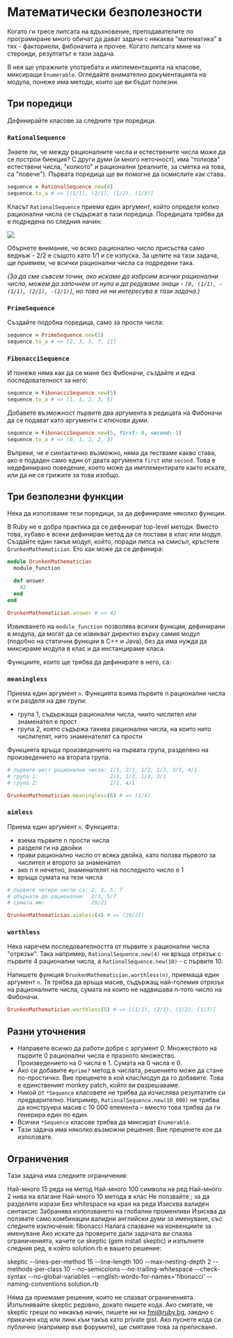 # Математически безполезности

Когато ги тресе липсата на вдъхновение, преподавателите по програмиране много
обичат да дават задачи с някаква "математика" в тях - факториели, фибоначита и
прочее. Когато липсата мине на стероиди, резултатът е тази задача.

В нея ще упражните употребата и имплементацията на класове, миксиращи
`Enumerable`. Огледайте внимателно документацията на модула, понеже има методи,
които ще ви бъдат полезни.

## Три поредици

Дефинирайте класове за следните три поредици.

### `RationalSequence`

Знаете ли, че между рационалните числа и естествените числа може да се построи
биекция? С други думи (и много неточност), има "толкова" естествени числа,
"колкото" и рационални (реалните, за сметка на това, са "повече"). Първата
поредица ще ви помогне да осмислите как става.

```ruby
sequence = RationalSequence.new(4)
sequence.to_a # => [(1/1), (2/1), (1/2), (1/3)]
```

Класът `RationalSequence` приема един аргумент, който определя колко
рационални числа се съдържат в тази поредица. Поредицата трябва да е подредена
по следния начин:

![](https://upload.wikimedia.org/wikipedia/commons/8/85/Diagonal_argument.svg)

Обърнете внимание, че всяко рационално число присъства само веднъж - 2/2 е
същото като 1/1 и се изпуска. За целите на тази задача, ще приемем, че всички
рационални числа са подредени така.

_(За да сме съвсем точни, ако искаме да изброим всички рационални числа, можем
да започнем от нула и да редуваме знаци - `[0, (1/1), -(1/1), (2/1), -(2/1)]`,
но това не ни интересува в тази задача.)_

### `PrimeSequence`

Създайте подобна поредица, само за прости числа:

```ruby
sequence = PrimeSequence.new(5)
sequence.to_a # => [2, 3, 5, 7, 11]
```

### `FibonacciSequence`

И понеже няма как да се мине без Фибоначи, създайте и една последователност за
него:

```ruby
sequence = FibonacciSequence.new(5)
sequence.to_a # => [1, 1, 2, 3, 5]
```

Добавете възможност първите два аргумента в редицата на Фибоначи да се подават
като аргументи с ключови думи.

```ruby
sequence = FibonacciSequence.new(5, first: 0, second: 1)
sequence.to_a # => [0, 1, 1, 2, 3]
```

Въпреки, че е синтактично възможно, няма да тестваме какво става, ако е подаден
само един от двата аргумента `first` или `second`. Това е недефинирано
поведение, което може да имплементирате както искате, или да не се грижите за
това изобщо.

## Три безполезни функции

Нека да използваме тези поредици, за да дефинираме няколко функции.

В Ruby не е добра практика да се дефинират top-level методи. Вместо това,
хубаво е всеки дефиниран метод да се постави в клас или модул. Създайте един
такъв модул, който, поради липса на смисъл, кръстете `DrunkenMathematician`.
Ето как може да се дефинира:

```ruby
module DrunkenMathematician
  module_function

  def answer
    42
  end
end

DrunkenMathematician.answer # => 42
```

Извикването на `module_function` позволява всички функции, дефинирани в модула,
да могат да се извикват директно върху самия модул (подобно на статични функции
в C++ и Java), без да има нужда да миксираме модула в клас и да инстанцираме
класа.

Функциите, които ще трябва да дефинирате в него, са:

### `meaningless`

Приема един аргумент `n`. Функцията взима първите n рационални числа и ги
разделя на две групи:

* група 1, съдържаща рационални числа, чиито числител или знаменател е прост
* група 2, която съдържа такива рационални числа, на които нито числителят,
  нито знаменателят са прости

Функцията връща произведението на първата група, разделено на произведението
на втората група.

```ruby
# първите шест рационални числа: 1/1, 2/1, 1/2, 1/3, 3/1, 4/1
# група 1:                       2/1, 1/2, 1/3, 3/1
# група 2:                       1/1, 4/1

DrunkenMathematician.meaningless(6) # => (1/4)
```

### `aimless`

Приема един аргумент `n`. Функцията:

* взема първите n прости числа
* разделя ги на двойки
* прави рационално число от всяка двойка, като ползва първото за числител и
  второто за знаменател
* ако n е нечетно, знаменателят на последното число е 1
* връща сумата на тези числа

```ruby
# първите четири числа са: 2, 3, 5, 7
# обърнати до рационални:  2/3, 5/7
# сумата им:               29/21

DrunkenMathematician.aimless(4) # => (29/21)
```

### `worthless`

Нека наречем последователността от първите x рационални числа "отрязък". Така
например, `RationalSequence.new(4)` ни връща отрязък с първите 4 рационални
числа, а `RationalSequence.new(10)` - с първите 10.

Напишете функция `DrunkenMathematician.worthless(n)`, приемаща един аргумент
`n`. Тя трябва да връща масив, съдържащ най-големия отрязък на рационалните
числа, сумата на които не надвишава n-тото число на Фибоначи.

```ruby
DrunkenMathematician.worthless(5) # => [(1/1), (2/1), (1/2), (1/3)]
```

## Разни уточнения

* Направете всичко да работи добре с аргумент 0. Множеството на първите 0
  рационални числа е празното множество. Произведението на 0 числа е 1. Сумата
  на 0 числа е 0.
* Ако си добавите `#prime?` метод в числата, решението може да стане
  по-простичко. Вие преценете в кой клас/модул да го добавите. Това е
  единственият monkey patch, който ви разрешаваме.
* Никой от `*Sequence` класовете не трябва да изчислява резултатите си
  предварително. Например, `RationalSequence.new(10_000)` не трябва да
  конструира масив с 10 000 елемента – вместо това трябва да ги генерира един
  по един.
* Всички `*Sequence` класове трябва да миксират `Enumerable`.
* Тази задача има няколко възможни решения. Вие преценете кое да използвате.

## Ограничения

Тази задача има следните ограничения:

Най-много 15 реда на метод
Най-много 100 символа на ред
Най-много 2 нива на влагане
Най-много 10 метода в клас
Не ползвайте ; за да разделяте изрази
Без whitespace на края на реда
Изисква валиден синтаксис
Забранява използването на глобални променливи
Изисква да ползвате само комбинации валидни английски думи за именуване, със следните изключения: fibonacci
Налага спазване на конвенциите за именуване
Ако искате да проверите дали задачата ви спазва ограниченията, качете си skeptic (gem install skeptic) и изпълнете следния ред, в който solution.rb е вашето решение:

skeptic --lines-per-method 15 --line-length 100 --max-nesting-depth 2 --methods-per-class 10 --no-semicolons --no-trailing-whitespace --check-syntax --no-global-variables --english-words-for-names='fibonacci' --naming-conventions solution.rb

Няма да приемаме решения, които не спазват ограниченията. Изпълнявайте skeptic редовно, докато пишете кода. Ако смятате, че skeptic греши по някакъв начин, пишете ни на fmi@ruby.bg, заедно с прикачен код или линк към такъв като private gist. Ако пуснете кода си публично (например във форумите), ще смятаме това за преписване.
